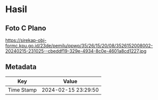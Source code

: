 # Hasil

## Foto C Plano

https://sirekap-obj-formc.kpu.go.id/23de/pemilu/ppwp/35/26/15/20/08/3526152008002-20240215-231025--cbeddf19-329e-4934-8c0e-4601a8cd1227.jpg


## Metadata

| Key        | Value               |
| ---------- | ------------------- |
| Time Stamp | 2024-02-15 23:29:50 |



